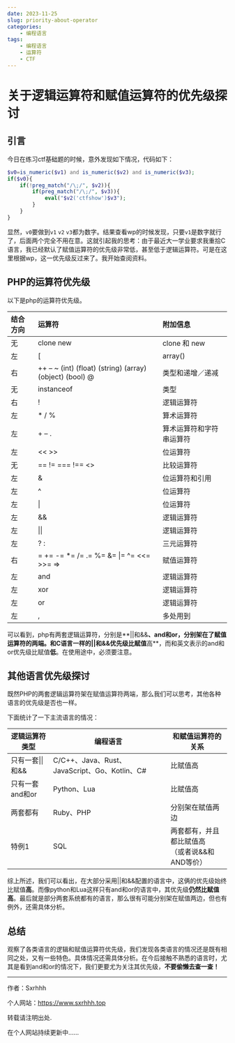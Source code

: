 ```yaml
---
date: 2023-11-25
slug: priority-about-operator
categories: 
    - 编程语言
tags:
    - 编程语言
    - 运算符
    - CTF
---
```


# 关于逻辑运算符和赋值运算符的优先级探讨

## 引言

今日在练习ctf基础题的时候，意外发现如下情况，代码如下：

<!-- more -->

``` php
$v0=is_numeric($v1) and is_numeric($v2) and is_numeric($v3);
if($v0){
    if(!preg_match("/\;/", $v2)){
        if(preg_match("/\;/", $v3)){
            eval("$v2('ctfshow')$v3");
        }
    }
}
```

显然，`v0`要做到`v1` `v2` `v3`都为数字。结果查看wp的时候发现，只要`v1`是数字就行了，后面两个完全不用在意。这就引起我的思考：由于最近大一学业要求我重拾C语言，我已经默认了赋值运算符的优先级非常低，甚至低于逻辑运算符。可是在这里根据wp，这一优先级反过来了。我开始查阅资料。

## PHP的运算符优先级

以下是php的运算符优先级。

| 结合方向 | 运算符                                                  | 附加信息                 |
| :------- | :------------------------------------------------------ | :----------------------- |
| 无       | clone new                                               | clone 和 new             |
| 左       | [                                                       | array()                  |
| 右       | ++ – ~ (int) (float) (string) (array) (object) (bool) @ | 类型和递增／递减         |
| 无       | instanceof                                              | 类型                     |
| 右       | !                                                       | 逻辑运算符               |
| 左       | * / %                                                   | 算术运算符               |
| 左       | + – .                                                   | 算术运算符和字符串运算符 |
| 左       | << >>                                                   | 位运算符                 |
| 无       | == != === !== <>                                        | 比较运算符               |
| 左       | &                                                       | 位运算符和引用           |
| 左       | ^                                                       | 位运算符                 |
| 左       | \|                                                      | 位运算符                 |
| 左       | &&                                                      | 逻辑运算符               |
| 左       | \|\|                                                    | 逻辑运算符               |
| 左       | ? :                                                     | 三元运算符               |
| 右       | = += -= *= /= .= %= &= \|= ^= <<= >>= =>                | 赋值运算符               |
| 左       | and                                                     | 逻辑运算符               |
| 左       | xor                                                     | 逻辑运算符               |
| 左       | or                                                      | 逻辑运算符               |
| 左       | ,                                                       | 多处用到                 |

可以看到，php有两套逻辑运算符，分别是**||和&&**、**and和or**，分别架在了赋值运算符的两端。和C语言一样的||和&&优先级比赋值**高**，而和英文表示的and和or优先级比赋值**低**。在使用途中，必须要注意。

## 其他语言优先级探讨

既然PHP的两套逻辑运算符架在赋值运算符两端，那么我们可以思考，其他各种语言的优先级是否也一样。

下面统计了一下主流语言的情况：

| 逻辑运算符类型   | 编程语言                                      | 和赋值运算符的关系                                  |
| ---------------- | --------------------------------------------- | --------------------------------------------------- |
| 只有一套\|\|和&& | C/C++、Java、Rust、JavaScript、Go、Kotlin、C# | 比赋值高                                            |
| 只有一套and和or  | Python、Lua                                   | 比赋值高                                            |
| 两套都有         | Ruby、PHP                                     | 分别架在赋值两边                                    |
| 特例1            | SQL                                           | 两套都有，并且都比赋值高<br />（或者说&&和AND等价） |

综上所述，我们可以看出，在大部分采用||和&&配置的语言中，这俩的优先级始终比赋值**高**。而像python和Lua这样只有and和or的语言中，其优先级**仍然比赋值高**。最后就是部分两套系统都有的语言，那么很有可能分别架在赋值两边，但也有例外，还需具体分析。

## 总结

观察了各类语言的逻辑和赋值运算符优先级，我们发现各类语言的情况还是既有相同之处，又有一些特色。具体情况还需具体分析。在今后接触不熟悉的语言时，尤其是看到and和or的情况下，我们更要尤为关注其优先级，**不要偷懒去查一查！**

---

作者：Sxrhhh

个人网站：<https://www.sxrhhh.top>

转载请注明出处.

在个人网站持续更新中……